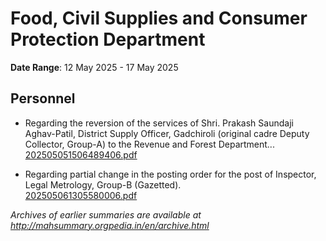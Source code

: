 # Food, Civil Supplies and Consumer Protection Department

**Date Range**: 12 May 2025 - 17 May 2025


## Personnel
- Regarding the reversion of the services of Shri. Prakash Saundaji Aghav-Patil, District Supply Officer, Gadchiroli (original cadre Deputy Collector, Group-A) to the Revenue and Forest Department...\
  [202505051506489406.pdf](https://gr.maharashtra.gov.in/Site/Upload/Government%20Resolutions/English/202505051506489406....pdf)

- Regarding partial change in the posting order for the post of Inspector, Legal Metrology, Group-B (Gazetted).\
  [202505061305580006.pdf](https://gr.maharashtra.gov.in/Site/Upload/Government%20Resolutions/English/202505061305580006.pdf)


*Archives of earlier summaries are available at http://mahsummary.orgpedia.in/en/archive.html*